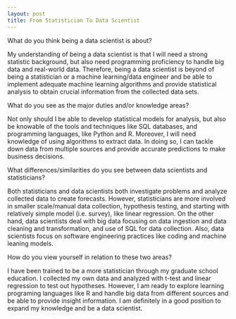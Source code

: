 ```yaml
---
layout: post
title: From Statistician To Data Scientist
---
```


What do you think being a data scientist is about? 

My understanding of being a data scientist is that I will need a strong statistic background, but also need programming proficiency to handle big data and real-world data. Therefore, being a data scientist is beyond of being a statistician or a machine learning/data engineer and be able to implement adequate machine learning algorithms and provide statistical analysis to obtain crucial information from the collected data sets.  

What do you see as the major duties and/or knowledge areas? 

Not only should I be able to develop statistical models for analysis, but also be knowable of the tools and techniques like SQL databases, and programming languages, like Python and R. Moreover, I will need knowledge of using algorithms to extract data. In doing so, I can tackle down data from multiple sources and provide accurate predictions to make business decisions.

What differences/similarities do you see between data scientists and statisticians? 

Both statisticians and data scientists both investigate problems and analyze collected data to create forecasts. However, statisticians are more involved in smaller scale/manual data collection, hypothesis testing, and starting with relatively simple model (i.e. survey), like linear regression. On the other hand, data scientists deal with big data focusing on data ingestion and data cleaning and transformation, and use of SQL for data collection. Also, data scientists focus on software engineering practices like coding and machine leaning models.  

How do you view yourself in relation to these two areas?

I have been trained to be a more statistician through my graduate school education. I collected my own data and analyzed with t-test and linear regression to test out hypotheses. However, I am ready to explore learning programing languages like R and handle big data from different sources and be able to provide insight information. I am definitely in a good position to expand my knowledge and be a data scientist.  
